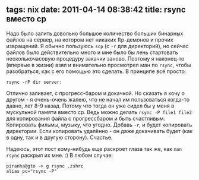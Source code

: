 tags: nix
date: 2011-04-14 08:38:42
title:  rsync вместо cp
----

Надо было залить довольно большое количество больших бинарных файлов на
сервер, на котором нет никаких ftp-демонов и прочих извращений. Я обычно
пользуюсь `scp` (с `-r` для директорий), но сейчас файлов было
действительно много и мне было бы лень стартовать несколькочасовую
процедуру закачки заново. Поэтому я наконец-то (впервые в жизни) взял и
внимательно просмотрел ман по `rsync`, чтобы разобраться, как с его
помощью это сделать. В принципе всë просто:

    rsync -rP dir server:

Отлично заливает, с прогресс-баром и докачкой. Но сказать я хочу о
другом - я очень-очень жалею, что не начал им пользоваться когда-то
давно, лет 8-9 назад. Потому что тогда он уже сидел бы у меня в
мускульной памяти вместо cp. Ведь можно делать `rsync -P file1 file2`
для копирования файла с прогрессбаром и быть счастливым. Копировать
фильмы, музыку, что угодно. Добавь `-r`, и будет копировать директории.
Если копировать удалëнно - он даже докачивать будет (как в одну, так и в
другую сторону). Счастье.

Надеюсь, этот пост кому-нибудь еще раскроет глаза так же, как
`man rsync` раскрыл их мне. :) В любом случае:

    piranha@gto ~> g rsync .zshrc
    alias pc="rsync -P"
